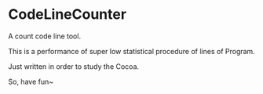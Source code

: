 CodeLineCounter
===============

A count code line tool.


This is a performance of super low statistical procedure of lines of Program.

Just written in order to study the Cocoa.

So, have fun~
